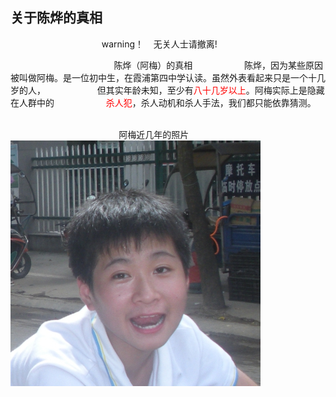 ## 关于陈烨的真相
                                      warning！    无关人士请撤离!
                                      
                                      
                                      
                                      
                                            陈烨（阿梅）的真相
                     陈烨，因为某些原因被叫做阿梅。是一位初中生，在霞浦第四中学认读。虽然外表看起来只是一个十几岁的人，
                     但其实年龄未知，至少有<font color="#FF0000">八十几岁以上</font>。阿梅实际上是隐藏在人群中的
                     <font color="#FF0000">杀人犯</font>，杀人动机和杀人手法，我们都只能依靠猜测。
                                             
                                             
                                             阿梅近几年的照片
                                              <img src="https://github.com/zhengshangyou/Amei/blob/master/Old%20mei.JPG?raw=true">
